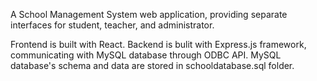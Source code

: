 A School Management System web application, providing separate interfaces for student, teacher, and administrator. 

Frontend is built with React. Backend is bulit with Express.js framework, communicating with MySQL database through ODBC API.
MySQL database's schema and data are stored in schooldatabase.sql folder.
